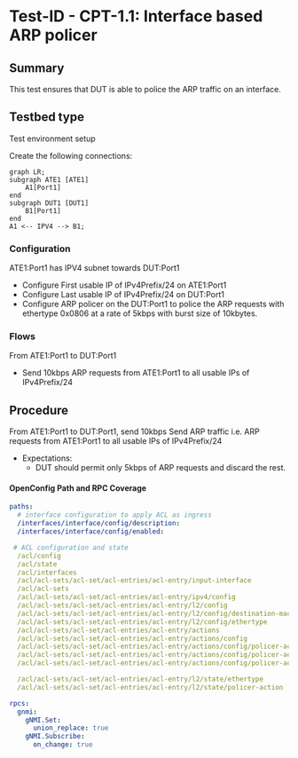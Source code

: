 
# Test-ID - CPT-1.1: Interface based ARP policer

## Summary

This test ensures that DUT is able to police the ARP traffic on an interface.

## Testbed type
Test environment setup

Create the following connections:
```mermaid
graph LR; 
subgraph ATE1 [ATE1]
    A1[Port1] 
end
subgraph DUT1 [DUT1]
    B1[Port1]
end
A1 <-- IPV4 --> B1; 
```

### Configuration

ATE1:Port1 has IPV4 subnet towards DUT:Port1
- Configure First usable IP of IPv4Prefix/24 on ATE1:Port1
- Configure Last usable IP of IPv4Prefix/24 on DUT:Port1
- Configure ARP policer on the DUT:Port1 to police the ARP requests with ethertype 0x0806 at a rate of 5kbps with burst size of 10kbytes.

       
### Flows

From ATE1:Port1 to DUT:Port1
	
 - Send 10kbps ARP requests from ATE1:Port1 to all usable IPs of IPv4Prefix/24

## Procedure

From ATE1:Port1 to DUT:Port1, send 10kbps Send ARP traffic i.e. ARP requests from ATE1:Port1 to all usable IPs of IPv4Prefix/24

- Expectations:
	- DUT should permit only 5kbps of ARP requests and discard the rest.


#### OpenConfig Path and RPC Coverage

```yaml
paths:
  # interface configuration to apply ACL as ingress
  /interfaces/interface/config/description:
  /interfaces/interface/config/enabled:

 # ACL configuration and state
  /acl/config
  /acl/state
  /acl/interfaces
  /acl/acl-sets/acl-set/acl-entries/acl-entry/input-interface
  /acl/acl-sets
  /acl/acl-sets/acl-set/acl-entries/acl-entry/ipv4/config
  /acl/acl-sets/acl-set/acl-entries/acl-entry/l2/config
  /acl/acl-sets/acl-set/acl-entries/acl-entry/l2/config/destination-mac
  /acl/acl-sets/acl-set/acl-entries/acl-entry/l2/config/ethertype
  /acl/acl-sets/acl-set/acl-entries/acl-entry/actions
  /acl/acl-sets/acl-set/acl-entries/acl-entry/actions/config
  /acl/acl-sets/acl-set/acl-entries/acl-entry/actions/config/policer-action
  /acl/acl-sets/acl-set/acl-entries/acl-entry/actions/config/policer-action/police-rate
  /acl/acl-sets/acl-set/acl-entries/acl-entry/actions/config/policer-action/burst-size

  /acl/acl-sets/acl-set/acl-entries/acl-entry/l2/state/ethertype
  /acl/acl-sets/acl-set/acl-entries/acl-entry/l2/state/policer-action

rpcs:
  gnmi:
    gNMI.Set:
      union_replace: true
    gNMI.Subscribe:
      on_change: true
```
